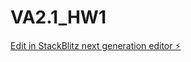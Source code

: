 # VA2.1_HW1

[Edit in StackBlitz next generation editor ⚡️](https://stackblitz.com/~/github.com/shivamlife/VA2.1_HW1)